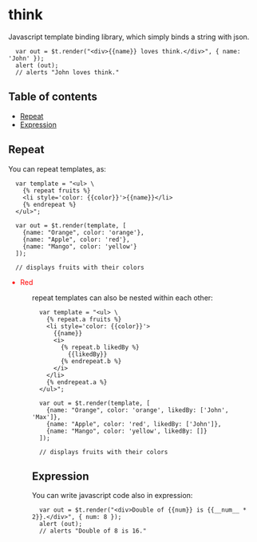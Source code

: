 # think

Javascript template binding library, which simply binds a string with json.

```
  var out = $t.render("<div>{{name}} loves think.</div>", { name: 'John' });
  alert (out);
  // alerts "John loves think."
```

## Table of contents

 - [Repeat](#repeat)
 - [Expression](#expression)

## Repeat

You can repeat templates, as:

```
  var template = "<ul> \
    {% repeat fruits %}
    <li style='color: {{color}}'>{{name}}</li>
    {% endrepeat %}
  </ul>";
  
  var out = $t.render(template, [
    {name: "Orange", color: 'orange'},
    {name: "Apple", color: 'red'},
    {name: "Mango", color: 'yellow'}
  ]);
  
  // displays fruits with their colors

```

<ul>
 <li style='color: red'>Red</li>
<ul>

repeat templates can also be nested within each other:

```
  var template = "<ul> \
    {% repeat.a fruits %}
    <li style='color: {{color}}'>
      {{name}}
      <i>
        {% repeat.b likedBy %}
          {{likedBy}}
        {% endrepeat.b %}
      </i>
    </li>
    {% endrepeat.a %}
  </ul>";
  
  var out = $t.render(template, [
    {name: "Orange", color: 'orange', likedBy: ['John', 'Max']},
    {name: "Apple", color: 'red', likedBy: ['John']},
    {name: "Mango", color: 'yellow', likedBy: []}
  ]);
  
  // displays fruits with their colors

```

## Expression

You can write javascript code also in expression:

```
  var out = $t.render("<div>Double of {{num}} is {{__num__ * 2}}.</div>", { num: 8 });
  alert (out);
  // alerts "Double of 8 is 16."
```
